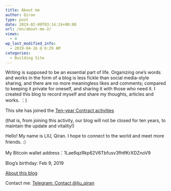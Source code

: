 ```yaml
---
title: About me
author: Qiran
type: post
date: 2019-02-09T03:14:24+00:00
url: /en/about-me-2/
views:
  - 4
wp_last_modified_info:
  - 2019-04-16 @ 6:29 AM
categories:
  - Building Site
---
```

Writing is supposed to be an essential part of life. Organizing one&#8217;s words and works in the form of a blog is less fickle than social media-style sharing, and there are no more meaningless likes and comments; compared to keeping it private for oneself, and sharing it with those who need it. I created this blog to record myself and share my thoughts, articles and works. ：)

This site has joined the [Ten-year Contract activities](https://foreverblog.cn/)

(that is, from joining this activity, our blog will not be closed for ten years, to maintain the update and vitality!)

Hello! My name is LIU, Qiran. I hope to connect to the world and meet more friends. :）

My Bitcoin wallet address：1Lae6qzRkp62V6Tbfusv3fhtfKrXDZnoV9

Blog’s birthday: Feb 9, 2019

[About this blog][1]

Contact me: [Telegram: Contact @liu_qiran][2]

 [1]: /categories/building-site/
 [2]: https://t.me/liu_qiran
